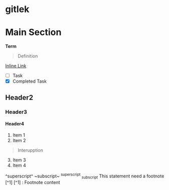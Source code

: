 # gitlek
# Main Section
**Term**
>Definition

[Inline Link](https://www.google.com/)
- [ ] Task
- [x] Completed Task

## Header2
### Header3
#### Header4

1. Item 1
2. Item 2
> Interupption
3. Item 3
4. Item 4

^superscript^ ~subscript~
<sup>superscript</sup>
<sub>subscript</sub>
This statement need a footnote [^1]
[^1] : Footnote content
